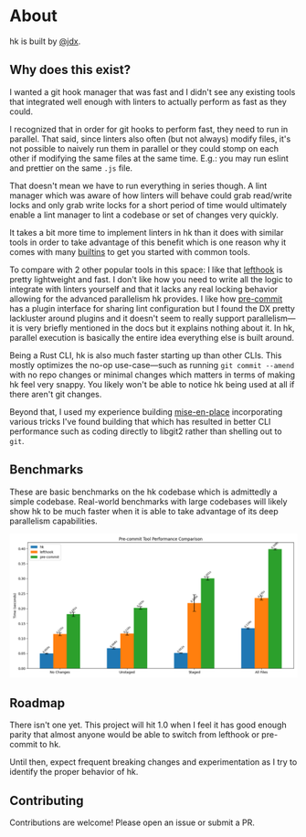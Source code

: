 # About

hk is built by [@jdx](https://github.com/jdx).

## Why does this exist?

I wanted a git hook manager that was fast and I didn't see any
existing tools that integrated well enough with linters to actually perform as
fast as they could.

I recognized that in order for git hooks to perform fast, they need to run in parallel. That said, since linters also often (but not always) modify files, it's
not possible to naively run them in parallel or they could stomp on each other if modifying the same files at the same time. E.g.: you may run eslint and prettier
on the same `.js` file.

That doesn't mean we have to run everything in series though. A lint manager which
was aware of how linters will behave could grab read/write locks and only grab
write locks for a short period of time would ultimately enable a lint manager to
lint a codebase or set of changes very quickly.

It takes a bit more time to implement linters in hk than it does with similar tools
in order to take advantage of this benefit which is one reason why it comes with
many [builtins](https://github.com/jdx/hk/tree/main/pkl/builtins) to get you started with common tools.

To compare with 2 other popular tools in this space: I like that [lefthook](https://github.com/evilmartians/lefthook) is pretty lightweight and fast. I don't like how you need to write all the logic to integrate with
linters yourself and that it lacks any real locking behavior allowing for the advanced parallelism hk provides. I like how [pre-commit](https://pre-commit.com) has
a plugin interface for sharing lint configuration but I found the DX pretty lackluster around plugins and it doesn't seem to really support parallelism—it is very
briefly mentioned in the docs but it explains nothing about it. In hk, parallel execution is basically the entire idea everything else is built around.

Being a Rust CLI, hk is also much faster starting up than other CLIs. This mostly optimizes the no-op use-case—such as running `git commit --amend` with no repo changes or minimal changes which matters in terms of making hk feel very snappy. You likely won't be able to notice hk being used at all if there aren't git changes.

Beyond that, I used my experience building [mise-en-place](https://mise.jdx.dev) incorporating various tricks I've found building that which has resulted in better
CLI performance such as coding directly to libgit2 rather than shelling out to `git`.

## Benchmarks

These are basic benchmarks on the hk codebase which is admittedly a simple codebase. Real-world benchmarks with large codebases will likely show hk to be
much faster when it is able to take advantage of its deep parallelism capabilities.

![benchmarks](./public/benchmark.png)

## Roadmap

There isn't one yet. This project will hit 1.0 when I feel it has good enough parity that almost anyone would be able to switch from lefthook or pre-commit to hk.

Until then, expect frequent breaking changes and experimentation as I try to identify the proper behavior of hk.

## Contributing

Contributions are welcome! Please open an issue or submit a PR.
